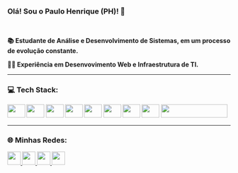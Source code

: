 
<h3><strong> Olá! Sou o Paulo Henrique (PH)!  👋 <strong></h3> <br>
<p> 📚 Estudante de Análise e Desenvolvimento de Sistemas, em um processo de evolução constante.</p> 
<p> 👨‍💻 Experiência em Desenvovimento Web e Infraestrutura de TI. </p> 
<hr>


<div>
    <h3> 💻 Tech Stack: </h3>
    <img  height="30em" width="40em" src="https://cdn.jsdelivr.net/gh/devicons/devicon/icons/javascript/javascript-original.svg" />
    <img height="30em" width="40em" src="https://cdn.jsdelivr.net/gh/devicons/devicon/icons/html5/html5-original.svg" />
    <img height="30em" width="40em" src="https://cdn.jsdelivr.net/gh/devicons/devicon/icons/css3/css3-original.svg" />
    <img height="30em" width="40em" src="https://cdn.jsdelivr.net/gh/devicons/devicon/icons/git/git-original.svg" />
    <img height="30em" width="40em" src="https://cdn.jsdelivr.net/gh/devicons/devicon/icons/nodejs/nodejs-original.svg" />
    <img height="30em" width="40em" src="https://cdn.jsdelivr.net/gh/devicons/devicon/icons/figma/figma-original.svg" />
    <img height="30em" width="40em" src="https://cdn.jsdelivr.net/gh/devicons/devicon/icons/postgresql/postgresql-original.svg" />
    <img height="30em" width="40em" src="https://cdn.jsdelivr.net/gh/devicons/devicon/icons/linux/linux-original.svg" />
    <img height="30em" width="150em" src="https://github.com/suportecavalcante/zabbix.icones/blob/master/screenshots/zabbix.jpg" />
</div>
<hr>

<div>
  <h3>🌐 Minhas Redes:</h3>
    <a href="https://www.instagram.com/phenrique96_/" target="_blank">
        <img height="30em" src="https://img.shields.io/badge/Instagram-E4405F?style=for-the-badge&logo=instagram&logoColor=white">
    </a>
    <a href="https://www.linkedin.com/in/paulohenriqueferreiramoreira/" target="_blank">
        <img height="30em" src="https://img.shields.io/badge/LinkedIn-0077B5?style=for-the-badge&logo=linkedin&logoColor=white">
    </a>
    <a href="mailto:moreirah1996@gmail.com" target="_blank">
        <img height="30em" src="https://img.shields.io/badge/Gmail-D14836?style=for-the-badge&logo=gmail&logoColor=white">
    </a>
    <a href="https://www.twitch.tv/peaga_96" target="_blank">
        <img height="30em" src="https://img.shields.io/badge/Twitch-9146FF?style=for-the-badge&logo=twitch&logoColor=white"> 
    </a>
</div> 



